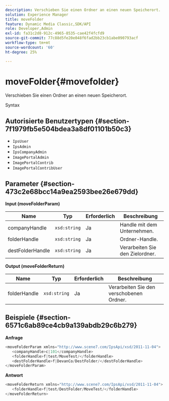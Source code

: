 ```yaml
---
description: Verschieben Sie einen Ordner an einen neuen Speicherort.
solution: Experience Manager
title: moveFolder
feature: Dynamic Media Classic,SDK/API
role: Developer,Admin
exl-id: fa31c2d8-912c-4965-8535-cae42f4fcfd9
source-git-commit: 77c88d5fe20e048f6fad2bb23cb1abe090793acf
workflow-type: tm+mt
source-wordcount: '60'
ht-degree: 25%

---
```


# moveFolder{#movefolder}

Verschieben Sie einen Ordner an einen neuen Speicherort.

Syntax

## Autorisierte Benutzertypen {#section-7f1979fb5e504bdea3a8df01101b50c3}

* `IpsUser`
* `IpsAdmin`
* `IpsCompanyAdmin`
* `ImagePortalAdmin`
* `ImagePortalContrib`
* `ImagePortalContribUser`

## Parameter {#section-473c2e68bcc14a9ea2593bee26e679dd}

**Input (moveFolderParam)**

| Name | Typ | Erforderlich | Beschreibung |
|---|---|---|---|
| companyHandle | `xsd:string` | Ja | Handle mit dem Unternehmen. |
| folderHandle | `xsd:string` | Ja | Ordner-Handle. |
| destFolderHandle | `xsd:string` | Ja | Verarbeiten Sie den Zielordner. |

**Output (moveFolderReturn)**

| Name | Typ | Erforderlich | Beschreibung |
|---|---|---|---|
| folderHandle | `xsd:string` | Ja | Verarbeiten Sie den verschobenen Ordner. |

## Beispiele {#section-6571c6ab89ce4cb9a139abdb29c6b279}

**Anfrage**

```java
<moveFolderParam xmlns="http://www.scene7.com/IpsApi/xsd/2011-11-04">
   <companyHandle>c|101</companyHandle>
   <folderHandle>f|test/MoveTest/</folderHandle>
   <destFolderHandle>f|DevanCo/DestFolder/</destFolderHandle>
</moveFolderParam>
```

**Antwort**

```java
<moveFolderReturn xmlns="http://www.scene7.com/IpsApi/xsd/2011-11-04">
   <folderHandle>f|test/DestFolder/MoveTest/</folderHandle>
</moveFolderReturn>
```
